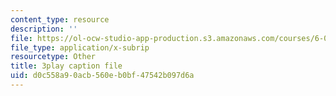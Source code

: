 ```yaml
---
content_type: resource
description: ''
file: https://ol-ocw-studio-app-production.s3.amazonaws.com/courses/6-00sc-introduction-to-computer-science-and-programming-spring-2011/d0c558a90acb560eb0bf47542b097d6a_UiZlaJX3IRk.vtt
file_type: application/x-subrip
resourcetype: Other
title: 3play caption file
uid: d0c558a9-0acb-560e-b0bf-47542b097d6a
---
```

